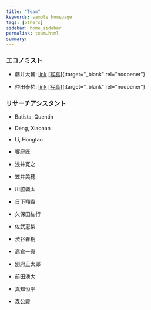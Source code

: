 ```yaml
---
title: "Team"
keywords: sample homepage
tags: [others]
sidebar: home_sidebar
permalink: team.html
summary:
---
```


### エコノミスト

- 藤井大輔: [link](https://sites.google.com/site/fujii0622/home) [[写真]](./files/DaisukeFujii.jpg){:target="_blank" rel="noopener"}

- 仲田泰祐: [link](https://sites.google.com/site/taisukenakata/) [[写真]](./files/TaisukeNakata.jpg){:target="_blank" rel="noopener"}

<!-- - 砂川武貴 (プロジェクトの技術的サポート): [link](https://tkksnk.github.io/) -->


### リサーチアシスタント

- Batista, Quentin

- Deng, Xiaohan

- Li, Hongtao

- 饗庭匠

- 浅井寛之

- 笠井美穂

- 川脇颯太

- 日下翔貴

- 久保田紘行

- 佐武恵梨

- 渋谷春樹

- 高倉一真

- 別府正太郎

- 前田湧太

- 真知恒平

- 森公毅
